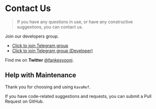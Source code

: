 # Contact Us

> If you have any questions in use, or have any constructive suggestions, you can contact us.

Join our developers group.

- [Click to join Telegram group](https://t.me/KavaRef)
- [Click to join Telegram group (Developer)](https://t.me/HighCapable_Dev)

Find me on **Twitter** [@fankesyooni](https://twitter.com/fankesyooni).

## Help with Maintenance

Thank you for choosing and using `KavaRef`.

If you have code-related suggestions and requests, you can submit a Pull Request on GitHub.
